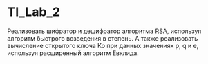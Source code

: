 # TI_Lab_2
Реализовать шифратор и дешифратор алгоритма RSA, используя 
алгоритм быстрого возведения в степень. А также реализовать 
вычисление открытого ключа Ko при данных значениях p, q и е, 
используя расширенный алгоритм Евклида.
